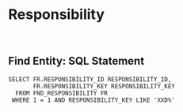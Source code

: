 # Responsibility


<br>

## Find Entity: SQL Statement

```
SELECT FR.RESPONSIBILITY_ID RESPONSIBILITY_ID,
       FR.RESPONSIBILITY_KEY RESPONSIBILITY_KEY
  FROM FND_RESPONSIBILITY FR
 WHERE 1 = 1 AND RESPONSIBILITY_KEY LIKE 'XXD%'
```
